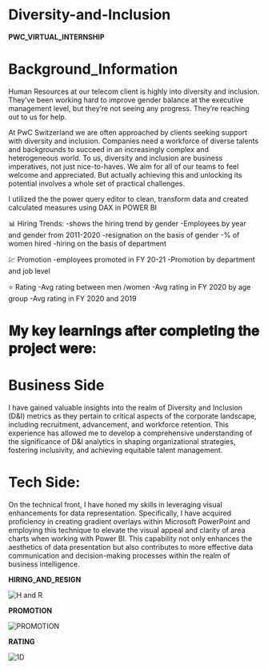 # Diversity-and-Inclusion
**PWC_VIRTUAL_INTERNSHIP**

# Background_Information

Human Resources at our telecom client is highly into diversity and inclusion. They’ve been working hard to improve gender balance at the executive management level, but they’re not seeing any progress. They’re reaching out to us for help.

At PwC Switzerland we are often approached by clients seeking support with diversity and inclusion. Companies need a workforce of diverse talents and backgrounds to succeed in an increasingly complex and heterogeneous world. To us, diversity and inclusion are business imperatives, not just nice-to-haves. We aim for all of our teams to feel welcome and appreciated. But actually achieving this and unlocking its potential involves a whole set of practical challenges.

I utilized the the power query editor to clean, transform data and created calculated measures using DAX in POWER BI 

📊 Hiring Trends:
-shows the hiring trend by gender
-Employees by year and gender from 2011-2020
-resignation on the basis of gender
-% of women hired
-hiring on the basis of department

💹 Promotion
-employees promoted in FY 20-21
-Promotion by department and job level

⭐ Rating
-Avg rating between men /women
-Avg rating in FY 2020 by age group
-Avg rating in FY 2020 and 2019


# 𝐌𝐲 𝐤𝐞𝐲 𝐥𝐞𝐚𝐫𝐧𝐢𝐧𝐠𝐬 𝐚𝐟𝐭𝐞𝐫 𝐜𝐨𝐦𝐩𝐥𝐞𝐭𝐢𝐧𝐠 𝐭𝐡𝐞 𝐩𝐫𝐨𝐣𝐞𝐜𝐭 𝐰𝐞𝐫𝐞:

# Business Side

I have gained valuable insights into the realm of Diversity and Inclusion (D&I) metrics as they pertain to critical aspects of the corporate landscape, including recruitment, advancement, and workforce retention. This experience has allowed me to develop a comprehensive understanding of the significance of D&I analytics in shaping organizational strategies, fostering inclusivity, and achieving equitable talent management.

# Tech Side:

On the technical front, I have honed my skills in leveraging visual enhancements for data representation. Specifically, I have acquired proficiency in creating gradient overlays within Microsoft PowerPoint and employing this technique to elevate the visual appeal and clarity of area charts when working with Power BI. This capability not only enhances the aesthetics of data presentation but also contributes to more effective data communication and decision-making processes within the realm of business intelligence.

**HIRING_AND_RESIGN**

![H and R](https://github.com/Minakshi-Rao/Diversity-and-Inclusion/assets/144680551/2f993f9d-eef1-4ab6-89f4-0c68a2c670c1)


**PROMOTION**

![PROMOTION](https://github.com/Minakshi-Rao/Diversity-and-Inclusion/assets/144680551/b2184de4-4f38-48be-92ed-8f3e97f2c2c2)


**RATING**

![1D](https://github.com/Minakshi-Rao/Diversity-and-Inclusion/assets/144680551/9646facd-750d-42ab-9240-acdf23f35f9b)



